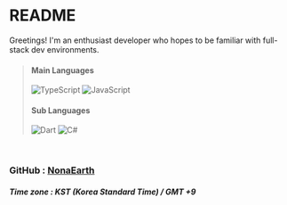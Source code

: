 # **README**
Greetings! I'm an enthusiast developer who hopes to be familiar with full-stack dev environments.

> #### **Main Languages**
> ![TypeScript](https://img.shields.io/badge/typescript-%23007ACC.svg?style=for-the-badge&logo=typescript&logoColor=white)
> ![JavaScript](https://img.shields.io/badge/javascript-%23323330.svg?style=for-the-badge&logo=javascript&logoColor=%23F7DF1E)
> #### **Sub Languages**
> ![Dart](https://img.shields.io/badge/dart-%230175C2.svg?style=for-the-badge&logo=dart&logoColor=white)
> ![C#](https://img.shields.io/badge/c%23-%23239120.svg?style=for-the-badge&logo=c-sharp&logoColor=white)

</br>

### GitHub : [NonaEarth](https://github.com/NonaEarth)
##### Time zone : KST (Korea Standard Time) / GMT +9
